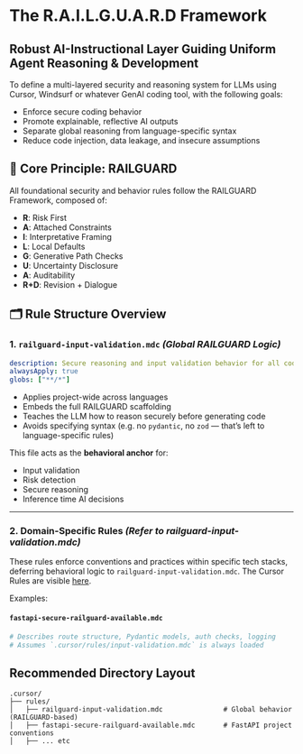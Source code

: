 # The R.A.I.L.G.U.A.R.D Framework
## Robust AI-Instructional Layer Guiding Uniform Agent Reasoning & Development

To define a multi-layered security and reasoning system for LLMs using Cursor, Windsurf or whatever GenAI coding tool, with the following goals:
- Enforce secure coding behavior
- Promote explainable, reflective AI outputs
- Separate global reasoning from language-specific syntax
- Reduce code injection, data leakage, and insecure assumptions

## 🧠 Core Principle: RAILGUARD
All foundational security and behavior rules follow the RAILGUARD Framework, composed of:
- **R**: Risk First
- **A**: Attached Constraints
- **I**: Interpretative Framing
- **L**: Local Defaults
- **G**: Generative Path Checks
- **U**: Uncertainty Disclosure
- **A**: Auditability
- **R+D**: Revision + Dialogue

## 🗂️ Rule Structure Overview

### 1. `railguard-input-validation.mdc` *(Global RAILGUARD Logic)*
```yaml
description: Secure reasoning and input validation behavior for all code
alwaysApply: true
globs: ["**/*"]
```
- Applies project-wide across languages
- Embeds the full RAILGUARD scaffolding
- Teaches the LLM how to reason securely before generating code
- Avoids specifying syntax (e.g. no `pydantic`, no `zod` — that’s left to language-specific rules)

This file acts as the **behavioral anchor** for:
- Input validation
- Risk detection
- Secure reasoning
- Inference time AI decisions

---

### 2. Domain-Specific Rules *(Refer to railguard-input-validation.mdc)*
These rules enforce conventions and practices within specific tech stacks, deferring behavioral logic to `railguard-input-validation.mdc`.
The Cursor Rules are visible [here](https://github.com/brighton-labs/railguard-cursor-coding).

Examples:

#### `fastapi-secure-railguard-available.mdc`
```yaml
# Describes route structure, Pydantic models, auth checks, logging
# Assumes `.cursor/rules/input-validation.mdc` is always loaded
```

## Recommended Directory Layout
```
.cursor/
├── rules/
│   ├── railguard-input-validation.mdc               # Global behavior (RAILGUARD-based)
│   ├── fastapi-secure-railguard-available.mdc       # FastAPI project conventions
│   ├── ... etc
```

